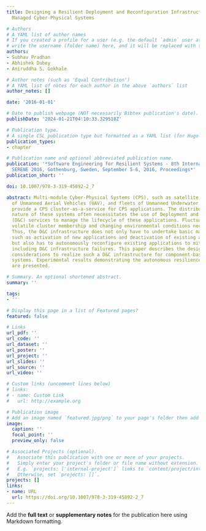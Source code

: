 ```yaml
---
title: Designing a Resilient Deployment and Reconfiguration Infrastructure for Remotely
  Managed Cyber-Physical Systems

# Authors
# A YAML list of author names
# If you created a profile for a user (e.g. the default `admin` user at `content/authors/admin/`), 
# write the username (folder name) here, and it will be replaced with their full name and linked to their profile.
authors:
- Subhav Pradhan
- Abhishek Dubey
- Aniruddha S. Gokhale

# Author notes (such as 'Equal Contribution')
# A YAML list of notes for each author in the above `authors` list
author_notes: []

date: '2016-01-01'

# Date to publish webpage (NOT necessarily Bibtex publication's date).
publishDate: '2024-01-21T04:10:33.329518Z'

# Publication type.
# A single CSL publication type but formatted as a YAML list (for Hugo requirements).
publication_types:
- chapter

# Publication name and optional abbreviated publication name.
publication: '*Software Engineering for Resilient Systems - 8th International Workshop,
  SERENE 2016, Gothenburg, Sweden, September 5-6, 2016, Proceedings*'
publication_short: ''

doi: 10.1007/978-3-319-45892-2_7

abstract: Multi-module Cyber-Physical Systems (CPS), such as satellite clusters, swarms
  of Unmanned Aerial Vehicles (UAV), and fleets of Unmanned Underwater Vehicles (UUV)
  provide a CPS cluster-as-a-service for CPS applications. The distributed and remote
  nature of these systems often necessitates the use of Deployment and Configuration
  (D&C) services to manage the lifecycle of these applications. Fluctuating resources,
  volatile cluster membership and changing environmental conditions necessitate resilience.
  Thus, the D&C infrastructure does not only have to undertake basic management actions,
  such as activation of new applications and deactivation of existing applications,
  but also has to autonomously reconfigure existing applications to mitigate failures
  including D&C infrastructure failures. This paper describes the design and architectural
  considerations to realize such a D&C infrastructure for component-based distributed
  systems. Experimental results demonstrating the autonomous resilience capabilities
  are presented.

# Summary. An optional shortened abstract.
summary: ''

tags:
- ''

# Display this page in a list of Featured pages?
featured: false

# Links
url_pdf: ''
url_code: ''
url_dataset: ''
url_poster: ''
url_project: ''
url_slides: ''
url_source: ''
url_video: ''

# Custom links (uncomment lines below)
# links:
# - name: Custom Link
#   url: http://example.org

# Publication image
# Add an image named `featured.jpg/png` to your page's folder then add a caption below.
image:
  caption: ''
  focal_point: ''
  preview_only: false

# Associated Projects (optional).
#   Associate this publication with one or more of your projects.
#   Simply enter your project's folder or file name without extension.
#   E.g. `projects: ['internal-project']` links to `content/project/internal-project/index.md`.
#   Otherwise, set `projects: []`.
projects: []
links:
- name: URL
  url: https://doi.org/10.1007/978-3-319-45892-2_7
---
```


Add the **full text** or **supplementary notes** for the publication here using Markdown formatting.
